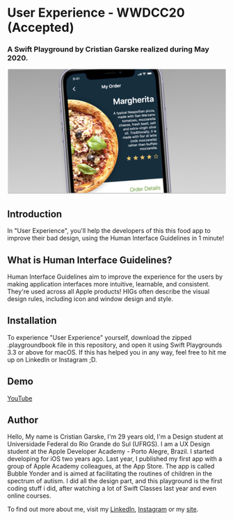 # User Experience - WWDCC20 (Accepted)

### A Swift Playground by Cristian Garske realized during May 2020.

![User Experience Cover](Cover.png)


## Introduction

In "User Experience", you'll help the developers of this this food app to improve their bad design, using the Human Interface Guidelines in 1 minute!

## What is Human Interface Guidelines?

Human Interface Guidelines aim to improve the experience for the users by making application interfaces more intuitive, learnable, and consistent. They're used across all Apple products!  HIGs often describe the visual design rules, including icon and window design and style.

## Installation

To experience "User Experience" yourself, download the zipped .playgroundbook file in this repository, and open it using Swift Playgrounds 3.3 or above for macOS. If this has helped you in any way, feel free to hit me up on LinkedIn or Instagram ;D.

## Demo

[YouTube](https://youtu.be/kPVHToiKMJM)

## Author

Hello, My name is Cristian Garske, I'm 29 years old, I'm a Design student at Universidade Federal do Rio Grande do Sul (UFRGS). I am a UX Design student at the Apple Developer Academy - Porto Alegre, Brazil. I started developing for iOS two years ago. Last year, I published my first app with a group of Apple Academy colleagues, at the App Store. The app is called Bubble Yonder and is aimed at facilitating the routines of children in the spectrum of autism. I did all the design part, and this playground is the first coding stuff i did, after watching a lot of Swift Classes last year and even online courses.

To find out more about me, visit my [LinkedIn](https://www.linkedin.com/in/cristiangarske/), [Instagram](https://www.instagram.com/oddghostly/) or my [site](https://cristiangars.com).
